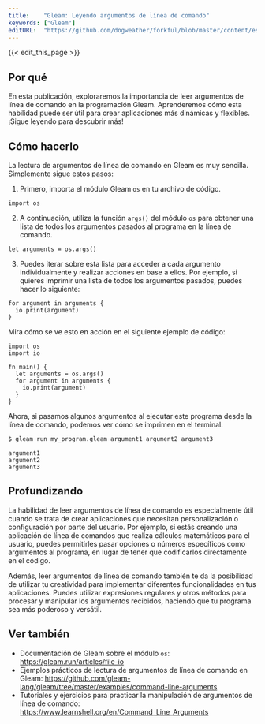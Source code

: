 ```yaml
---
title:    "Gleam: Leyendo argumentos de línea de comando"
keywords: ["Gleam"]
editURL:  "https://github.com/dogweather/forkful/blob/master/content/es/gleam/reading-command-line-arguments.md"
---
```


{{< edit_this_page >}}

## Por qué

En esta publicación, exploraremos la importancia de leer argumentos de línea de comando en la programación Gleam. Aprenderemos cómo esta habilidad puede ser útil para crear aplicaciones más dinámicas y flexibles. ¡Sigue leyendo para descubrir más!

## Cómo hacerlo

La lectura de argumentos de línea de comando en Gleam es muy sencilla. Simplemente sigue estos pasos:

1. Primero, importa el módulo Gleam `os` en tu archivo de código.
```Gleam
import os
```
2. A continuación, utiliza la función `args()` del módulo `os` para obtener una lista de todos los argumentos pasados al programa en la línea de comando.
```Gleam
let arguments = os.args()
```
3. Puedes iterar sobre esta lista para acceder a cada argumento individualmente y realizar acciones en base a ellos. Por ejemplo, si quieres imprimir una lista de todos los argumentos pasados, puedes hacer lo siguiente:
```Gleam
for argument in arguments {
  io.print(argument)
}
```
Mira cómo se ve esto en acción en el siguiente ejemplo de código:

```Gleam
import os
import io

fn main() {
  let arguments = os.args()
  for argument in arguments {
    io.print(argument)
  }
}
```
Ahora, si pasamos algunos argumentos al ejecutar este programa desde la línea de comando, podemos ver cómo se imprimen en el terminal.

```bash
$ gleam run my_program.gleam argument1 argument2 argument3
```
```
argument1
argument2
argument3
```

## Profundizando

La habilidad de leer argumentos de línea de comando es especialmente útil cuando se trata de crear aplicaciones que necesitan personalización o configuración por parte del usuario. Por ejemplo, si estás creando una aplicación de línea de comandos que realiza cálculos matemáticos para el usuario, puedes permitirles pasar opciones o números específicos como argumentos al programa, en lugar de tener que codificarlos directamente en el código.

Además, leer argumentos de línea de comando también te da la posibilidad de utilizar tu creatividad para implementar diferentes funcionalidades en tus aplicaciones. Puedes utilizar expresiones regulares y otros métodos para procesar y manipular los argumentos recibidos, haciendo que tu programa sea más poderoso y versátil.

## Ver también

- Documentación de Gleam sobre el módulo `os`: https://gleam.run/articles/file-io
- Ejemplos prácticos de lectura de argumentos de línea de comando en Gleam: https://github.com/gleam-lang/gleam/tree/master/examples/command-line-arguments
- Tutoriales y ejercicios para practicar la manipulación de argumentos de línea de comando: https://www.learnshell.org/en/Command_Line_Arguments